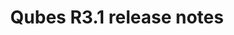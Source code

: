 ---
lang: en
layout: doc
permalink: /doc/releases/3.1/release-notes/
redirect_to: https://doc.qubes-os.org/en/latest/developer/releases/3_1/release-notes.html
ref: 16
title: Qubes R3.1 release notes
---